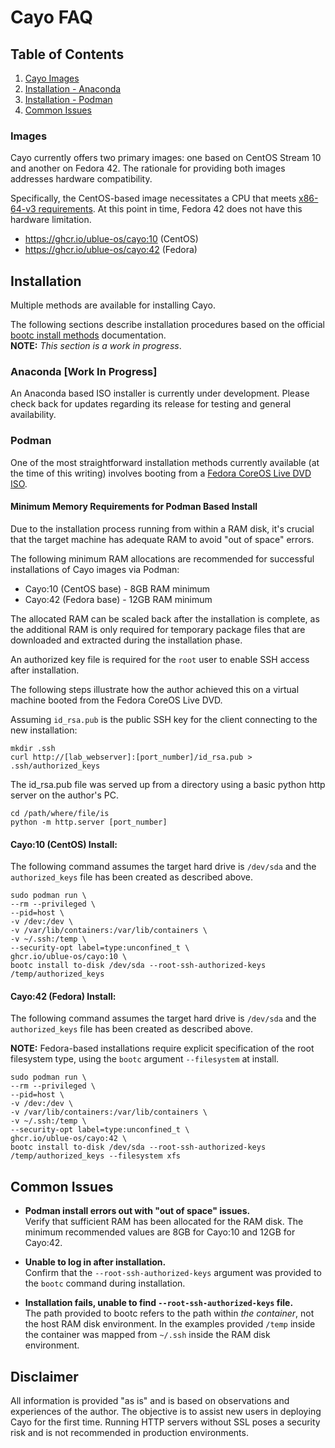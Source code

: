 # Cayo FAQ


## Table of Contents
1. [Cayo Images](###Images)
2. [Installation - Anaconda](###Anaconda)
3. [Installation - Podman](###Podman)
4. [Common Issues](###Common%20Issues)

### Images
Cayo currently offers two primary images: one based on CentOS Stream 10 and another on Fedora 42. The rationale for providing both images addresses hardware compatibility.  

Specifically, the CentOS-based image necessitates a CPU that meets [x86-64-v3 requirements](https://en.wikipedia.org/wiki/X86-64#Microarchitecture_levels).  At this point in time, Fedora 42 does not have this hardware limitation.
- https://ghcr.io/ublue-os/cayo:10 (CentOS)
- https://ghcr.io/ublue-os/cayo:42 (Fedora)

## Installation
Multiple methods are available for installing Cayo.  

The following sections describe installation procedures based on the official [bootc install methods](https://docs.fedoraproject.org/en-US/bootc/bare-metal/) documentation.  
__NOTE:__ _This section is a work in progress_.

### Anaconda [Work In Progress]
An Anaconda based ISO installer is currently under development.  Please check back for updates regarding its release for testing and general availability.

### Podman
One of the most straightforward installation methods currently available (at the time of this writing) involves booting from a [Fedora CoreOS Live DVD ISO](https://fedoraproject.org/coreos/download?stream=stable).

#### Minimum Memory Requirements for Podman Based Install
Due to the installation process running from within a RAM disk, it's crucial that the target machine has adequate RAM to avoid "out of space" errors.  

The following minimum RAM allocations are recommended for successful installations of Cayo images via Podman:
- Cayo:10 (CentOS base) - 8GB RAM minimum
- Cayo:42 (Fedora base) - 12GB RAM minimum

The allocated RAM can be scaled back after the installation is complete, as the additional RAM is only required for temporary package files that are downloaded and extracted during the installation phase.

An authorized key file is required for the `root` user to enable SSH access after installation.  

The following steps illustrate how the author achieved this on a virtual machine booted from the Fedora CoreOS Live DVD.

Assuming `id_rsa.pub` is the public SSH key for the client connecting to the new installation:
```
mkdir .ssh
curl http://[lab_webserver]:[port_number]/id_rsa.pub > .ssh/authorized_keys
```

The id_rsa.pub file was served up from a directory using a basic python http server on the author's PC.
```
cd /path/where/file/is
python -m http.server [port_number]
```


#### Cayo:10 (CentOS) Install:
The following command assumes the target hard drive is `/dev/sda` and the `authorized_keys` file has been created as described above.
```
sudo podman run \
--rm --privileged \
--pid=host \
-v /dev:/dev \
-v /var/lib/containers:/var/lib/containers \
-v ~/.ssh:/temp \
--security-opt label=type:unconfined_t \
ghcr.io/ublue-os/cayo:10 \
bootc install to-disk /dev/sda --root-ssh-authorized-keys /temp/authorized_keys
```

#### Cayo:42 (Fedora) Install:
The following command assumes the target hard drive is `/dev/sda` and the `authorized_keys` file has been created as described above.  

__NOTE:__  Fedora-based installations require explicit specification of the root filesystem type, using the `bootc` argument `--filesystem` at install.
```
sudo podman run \
--rm --privileged \
--pid=host \
-v /dev:/dev \
-v /var/lib/containers:/var/lib/containers \
-v ~/.ssh:/temp \
--security-opt label=type:unconfined_t \
ghcr.io/ublue-os/cayo:42 \
bootc install to-disk /dev/sda --root-ssh-authorized-keys /temp/authorized_keys --filesystem xfs
```

## Common Issues
- __Podman install errors out with "out of space" issues.__  
Verify that sufficient RAM has been allocated for the RAM disk.  The minimum recommended values are 8GB for Cayo:10 and 12GB for Cayo:42.  

- __Unable to log in after installation.__  
Confirm that the `--root-ssh-authorized-keys` argument was provided to the `bootc` command during installation.  

- __Installation fails, unable to find `--root-ssh-authorized-keys` file.__  
The path provided to bootc refers to the path within _the container_, not the host RAM disk environment.  In the examples provided `/temp` inside the container was mapped from `~/.ssh` inside the RAM disk environment.

## Disclaimer
All information is provided "as is" and is based on observations and experiences of the author. The objective is to assist new users in deploying Cayo for the first time.  Running HTTP servers without SSL poses a security risk and is not recommended in production environments.